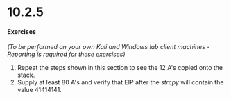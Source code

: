 # 10.2.5
#### Exercises

_(To be performed on your own Kali and Windows lab client machines - Reporting is required for these exercises)_

1.  Repeat the steps shown in this section to see the 12 A's copied onto the stack.
2.  Supply at least 80 A's and verify that EIP after the _strcpy_ will contain the value 41414141.

